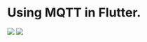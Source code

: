 # Using MQTT in Flutter.

![](https://cdn.iconscout.com/icon/free/png-256/flutter-2038877-1720090.png) ![](https://res.cloudinary.com/crunchbase-production/image/upload/c_lpad,h_256,w_256,f_auto,q_auto:eco,dpr_1/w4va8iivmszclwqdmjjh)

